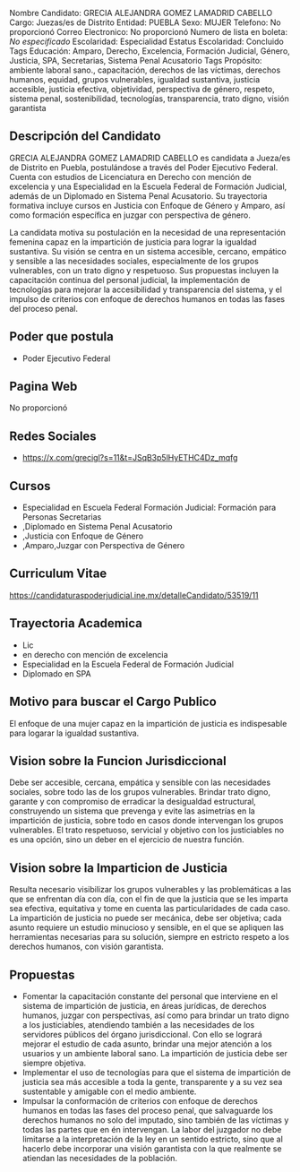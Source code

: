 Nombre Candidato: GRECIA ALEJANDRA GOMEZ LAMADRID CABELLO
Cargo: Juezas/es de Distrito
Entidad: PUEBLA
Sexo: MUJER
Telefono: No proporcionó
Correo Electronico: No proporcionó
Numero de lista en boleta: *No especificado*
Escolaridad: Especialidad
Estatus Escolaridad: Concluido
Tags Educación: Amparo, Derecho, Excelencia, Formación Judicial, Género, Justicia, SPA, Secretarias, Sistema Penal Acusatorio
Tags Propósito: ambiente laboral sano., capacitación, derechos de las víctimas, derechos humanos, equidad, grupos vulnerables, igualdad sustantiva, justicia accesible, justicia efectiva, objetividad, perspectiva de género, respeto, sistema penal, sostenibilidad, tecnologías, transparencia, trato digno, visión garantista


## Descripción del Candidato 

GRECIA ALEJANDRA GOMEZ LAMADRID CABELLO es candidata a Jueza/es de Distrito en Puebla, postulándose a través del Poder Ejecutivo Federal. Cuenta con estudios de Licenciatura en Derecho con mención de excelencia y una Especialidad en la Escuela Federal de Formación Judicial, además de un Diplomado en Sistema Penal Acusatorio. Su trayectoria formativa incluye cursos en Justicia con Enfoque de Género y Amparo, así como formación específica en juzgar con perspectiva de género.

La candidata motiva su postulación en la necesidad de una representación femenina capaz en la impartición de justicia para lograr la igualdad sustantiva. Su visión se centra en un sistema accesible, cercano, empático y sensible a las necesidades sociales, especialmente de los grupos vulnerables, con un trato digno y respetuoso. Sus propuestas incluyen la capacitación continua del personal judicial, la implementación de tecnologías para mejorar la accesibilidad y transparencia del sistema, y el impulso de criterios con enfoque de derechos humanos en todas las fases del proceso penal.


## Poder que postula

- Poder Ejecutivo Federal


## Pagina Web

No proporcionó


## Redes Sociales

- https://x.com/grecigl?s=11&t=JSqB3p5lHyETHC4Dz_mqfg


## Cursos

- Especialidad en Escuela Federal Formación Judicial: Formación para Personas Secretarias
- ,Diplomado en Sistema Penal Acusatorio
- ,Justicia con Enfoque de Género
- ,Amparo,Juzgar con Perspectiva de Género


## Curriculum Vitae

https://candidaturaspoderjudicial.ine.mx/detalleCandidato/53519/11


## Trayectoria Academica

- Lic
- en derecho con mención de excelencia
- Especialidad en la Escuela Federal de Formación Judicial
- Diplomado en SPA


## Motivo para buscar el Cargo Publico

El enfoque de una mujer capaz en la impartición de justicia es indispesable para logarar la igualdad sustantiva.


## Vision sobre la Funcion Jurisdiccional

Debe ser accesible, cercana, empática y sensible con las necesidades sociales, sobre todo las de los grupos vulnerables. Brindar trato digno, garante y con compromiso de erradicar la desigualdad estructural, construyendo un sistema que prevenga y evite las asimetrías en la impartición de justicia, sobre todo en casos donde intervengan los grupos vulnerables. El trato respetuoso, servicial y objetivo con los justiciables no es una opción, sino un deber en el ejercicio de nuestra función.


## Vision sobre la Imparticion de Justicia

Resulta necesario visibilizar los grupos vulnerables y las problemáticas a las que se enfrentan día con día, con el fin de que la justicia que se les imparta sea efectiva, equitativa y tome en cuenta las particularidades de cada caso. La impartición de justicia no puede ser mecánica, debe ser objetiva; cada asunto requiere un estudio minucioso y sensible, en el que se apliquen las herramientas necesarias para su solución, siempre en estricto respeto a los derechos humanos, con visión garantista.


## Propuestas

- Fomentar la capacitación constante del personal que interviene en el sistema de impartición de justicia, en áreas jurídicas, de derechos humanos, juzgar con perspectivas, así como para brindar un trato digno a los justiciables, atendiendo también a las necesidades de los servidores públicos del órgano jurisdiccional. Con ello se logrará mejorar el estudio de cada asunto, brindar una mejor atención a los usuarios y un ambiente laboral sano. La impartición de justicia debe ser siempre objetiva.
- Implementar el uso de tecnologías para que el sistema de impartición de justicia sea más accesible a toda la gente, transparente y a su vez sea sustentable y amigable con el medio ambiente.
- Impulsar la conformación de criterios con enfoque de derechos humanos en todas las fases del proceso penal, que salvaguarde los derechos humanos no solo del imputado, sino también de las víctimas y todas las partes que en én intervengan. La labor del juzgador no debe limitarse a la interpretación de la ley en un sentido estricto, sino que al hacerlo debe incorporar una visión garantista con la que realmente se atiendan las necesidades de la población.

